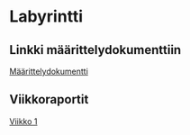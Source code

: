 # Labyrintti

## Linkki määrittelydokumenttiin

[Määrittelydokumentti](https://github.com/lottatan/labyrintti/blob/0db25d9f73a2d639f670e89e017f6995eafd702d/dokumentaatio/maarittelydokumentti.md)

## Viikkoraportit

[Viikko 1](https://github.com/lottatan/labyrintti/blob/0db25d9f73a2d639f670e89e017f6995eafd702d/dokumentaatio/viikkoraportti1.md)

